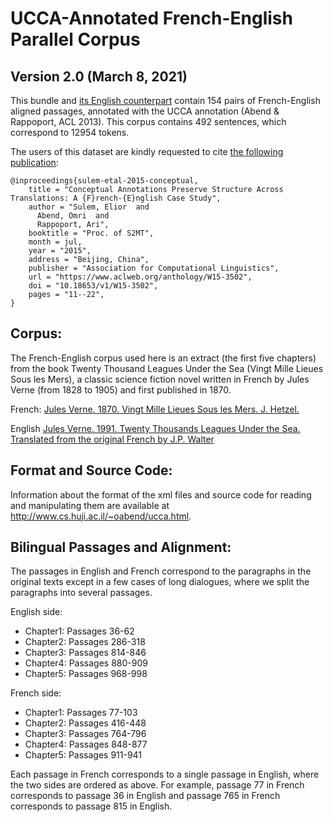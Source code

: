 UCCA-Annotated French-English Parallel Corpus
=============================================
Version 2.0 (March 8, 2021)
----------------------------------

This bundle and [its English counterpart](https://github.com/UniversalConceptualCognitiveAnnotation/UCCA_French-20K)
contain 154 pairs of French-English aligned passages, annotated 
with the UCCA annotation (Abend & Rappoport, ACL 2013).
This corpus contains 492 sentences, which correspond to 12954 tokens.


The users of this dataset are kindly requested to cite [the following publication](http://www.aclweb.org/anthology/W15-3502):
```
@inproceedings{sulem-etal-2015-conceptual,
    title = "Conceptual Annotations Preserve Structure Across Translations: A {F}rench-{E}nglish Case Study",
    author = "Sulem, Elior  and
      Abend, Omri  and
      Rappoport, Ari",
    booktitle = "Proc. of S2MT",
    month = jul,
    year = "2015",
    address = "Beijing, China",
    publisher = "Association for Computational Linguistics",
    url = "https://www.aclweb.org/anthology/W15-3502",
    doi = "10.18653/v1/W15-3502",
    pages = "11--22",
}
```


Corpus:
-------
The French-English corpus used here is an extract (the first five chapters) from the book 
Twenty Thousand Leagues Under the Sea (Vingt Mille Lieues Sous les Mers),
a classic science fiction novel written in French by Jules Verne (from 1828 to 1905) 
and first published in 1870.

French:
[Jules Verne. 1870. Vingt Mille Lieues Sous les Mers. J. Hetzel.](http://fr.wikisource.org/wiki/Vingt_mille_lieues_sous_les_mers)

English
[Jules Verne. 1991. Twenty Thousands Leagues Under the Sea. Translated from the original French by J.P. Walter](http://jv.gilead.org.il/fpwalter)


Format and Source Code:
----------------------

Information about the format of the xml files and source code for reading and manipulating them are
available at http://www.cs.huji.ac.il/~oabend/ucca.html.


Bilingual Passages and Alignment:
--------------------------------
 
The passages in English and French correspond to the paragraphs in the original texts except in a few cases of long dialogues, 
where we split the paragraphs into several passages.

English side:
* Chapter1: Passages 36-62 
* Chapter2: Passages 286-318 
* Chapter3: Passages 814-846 
* Chapter4: Passages 880-909 
* Chapter5: Passages 968-998 
          
French side:
* Chapter1: Passages 77-103 
* Chapter2: Passages 416-448
* Chapter3: Passages 764-796 
* Chapter4: Passages 848-877
* Chapter5: Passages 911-941

Each passage in French corresponds to a single passage in English, where the two sides are ordered as above.
For example, passage 77 in French corresponds to passage 36 in English and passage 765 in French 
corresponds to passage 815 in English.

